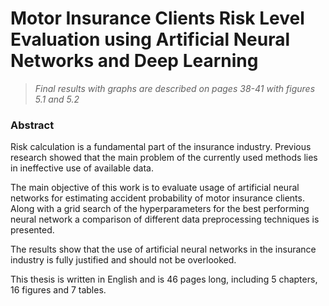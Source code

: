 # Motor Insurance Clients Risk Level Evaluation using Artificial Neural Networks and Deep Learning
> *Final results with graphs are described on pages 38-41 with figures 5.1 and 5.2*

### Abstract
Risk calculation is a fundamental part of the insurance industry. Previous research showed that the main problem of the currently used methods lies in ineffective use of available data.

The main objective of this work is to evaluate usage of artificial neural networks for estimating accident probability of motor insurance clients. Along with a grid search of the hyperparameters for the best performing neural network a comparison of different data preprocessing techniques is presented.

The results show that the use of artificial neural networks in the insurance industry is fully justified and should not be overlooked.

This thesis is written in English and is 46 pages long, including 5 chapters, 16 figures and 7 tables.

